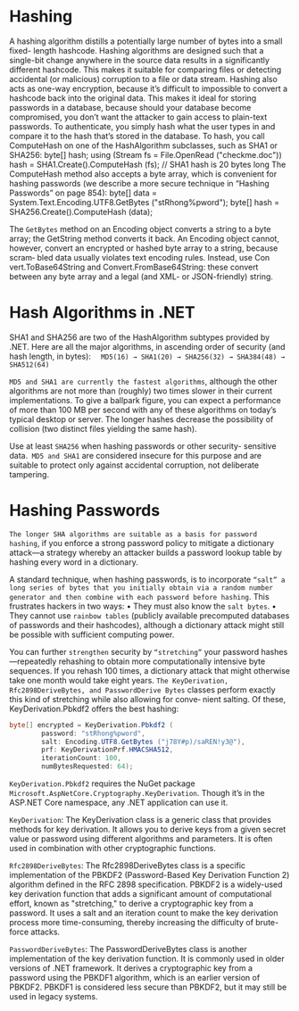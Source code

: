 
# Hashing

A hashing algorithm distills a potentially large number of bytes into a small fixed- length hashcode. Hashing algorithms are designed such that a single-bit change anywhere in the source data results in a significantly different hashcode. This makes it suitable for comparing files or detecting accidental (or malicious) corruption to a file or data stream.
Hashing also acts as one-way encryption, because it’s difficult to impossible to convert a hashcode back into the original data. This makes it ideal for storing passwords in a database, because should your database become compromised, you don’t want the attacker to gain access to plain-text passwords. To authenticate, you simply hash what the user types in and compare it to the hash that’s stored in the database.
To hash, you call ComputeHash on one of the HashAlgorithm subclasses, such as SHA1 or SHA256:
    byte[] hash;
    using (Stream fs = File.OpenRead ("checkme.doc"))
hash = SHA1.Create().ComputeHash (fs); // SHA1 hash is 20 bytes long
The ComputeHash method also accepts a byte array, which is convenient for hashing passwords (we describe a more secure technique in “Hashing Passwords” on page 854):
    byte[] data = System.Text.Encoding.UTF8.GetBytes ("stRhong%pword");
    byte[] hash = SHA256.Create().ComputeHash (data);

The `GetBytes` method on an Encoding object converts a string to a byte array; the GetString method converts it back. An Encoding object cannot, however, convert an encrypted or hashed byte array to a string, because scram‐ bled data usually violates text encoding rules. Instead, use Con vert.ToBase64String and Convert.FromBase64String: these convert between any byte array and a legal (and XML- or JSON-friendly) string.

# Hash Algorithms in .NET
SHA1 and SHA256 are two of the HashAlgorithm subtypes provided by .NET. Here are all the major algorithms, in ascending order of security (and hash length, in bytes):
  `  MD5(16) → SHA1(20) → SHA256(32) → SHA384(48) → SHA512(64)`

`MD5 and SHA1 are currently the fastest algorithms`, although the other algorithms are not more than (roughly) two times slower in their current implementations. To give a ballpark figure, you can expect a performance of more than 100 MB per second with any of these algorithms on today’s typical desktop or server. The longer hashes decrease the possibility of collision (two distinct files yielding the same hash).

Use at least `SHA256` when hashing passwords or other security- sensitive data.` MD5 and SHA1` are considered insecure for this purpose and are suitable to protect only against accidental corruption, not deliberate tampering.

# Hashing Passwords
`The longer SHA algorithms are suitable as a basis for password hashing`, if you enforce a strong password policy to mitigate a dictionary attack—a strategy whereby an attacker builds a password lookup table by hashing every word in a dictionary.

A standard technique, when hashing passwords, is to incorporate `“salt” a long series of bytes that you initially obtain via a random number generator and then combine with each password before hashing`. This frustrates hackers in two ways:
  • They must also know the `salt bytes`.
  • They cannot use `rainbow tables` (publicly available precomputed databases of passwords and their hashcodes), although a dictionary attack might still be possible with sufficient computing power.

You can further `strengthen` security by `“stretching”` your password hashes—repeatedly rehashing to obtain more computationally intensive byte sequences. If you rehash 100 times, a dictionary attack that might otherwise take one month would take eight years. `The KeyDerivation, Rfc2898DeriveBytes, and PasswordDerive Bytes` classes perform exactly this kind of stretching while also allowing for conve‐ nient salting. Of these, KeyDerivation.Pbkdf2 offers the best hashing:
```c#
byte[] encrypted = KeyDerivation.Pbkdf2 (
        password: "stRhong%pword",
        salt: Encoding.UTF8.GetBytes ("j78Y#p)/saREN!y3@"),
        prf: KeyDerivationPrf.HMACSHA512,
        iterationCount: 100,
        numBytesRequested: 64);
```

`KeyDerivation.Pbkdf2` requires the NuGet package `Microsoft.AspNetCore.Cryptography.KeyDerivation`. Though it’s in the ASP.NET Core namespace, any .NET application can use it.


`KeyDerivation`: The KeyDerivation class is a generic class that provides methods for key derivation. It allows you to derive keys from a given secret value or password using different algorithms and parameters. It is often used in combination with other cryptographic functions.

`Rfc2898DeriveBytes`: The Rfc2898DeriveBytes class is a specific implementation of the PBKDF2 (Password-Based Key Derivation Function 2) algorithm defined in the RFC 2898 specification. PBKDF2 is a widely-used key derivation function that adds a significant amount of computational effort, known as "stretching," to derive a cryptographic key from a password. It uses a salt and an iteration count to make the key derivation process more time-consuming, thereby increasing the difficulty of brute-force attacks.

`PasswordDeriveBytes`: The PasswordDeriveBytes class is another implementation of the key derivation function. It is commonly used in older versions of .NET framework. It derives a cryptographic key from a password using the PBKDF1 algorithm, which is an earlier version of PBKDF2. PBKDF1 is considered less secure than PBKDF2, but it may still be used in legacy systems.